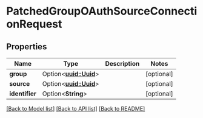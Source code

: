 # PatchedGroupOAuthSourceConnectionRequest

## Properties

Name | Type | Description | Notes
------------ | ------------- | ------------- | -------------
**group** | Option<[**uuid::Uuid**](uuid::Uuid.md)> |  | [optional]
**source** | Option<[**uuid::Uuid**](uuid::Uuid.md)> |  | [optional]
**identifier** | Option<**String**> |  | [optional]

[[Back to Model list]](../README.md#documentation-for-models) [[Back to API list]](../README.md#documentation-for-api-endpoints) [[Back to README]](../README.md)


